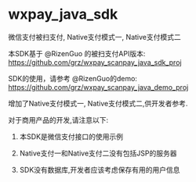 # wxpay_java_sdk
微信支付被扫支付, Native支付模式一, Native支付模式二

本SDK基于 @RizenGuo 的被扫支付API版本:
https://github.com/grz/wxpay_scanpay_java_sdk_proj

SDK的使用，请参考 @RizenGuo的demo:
https://github.com/grz/wxpay_scanpay_java_demo_proj

增加了Native支付模式一, Native支付模式二,供开发者参考.

对于商用产品的开发,请注意以下:

1. 本SDK是微信支付接口的使用示例
 
2. Native支付一和Native支付二没有包括JSP的服务器

3. SDK没有数据库,开发者应该考虑保存有用的用户信息
